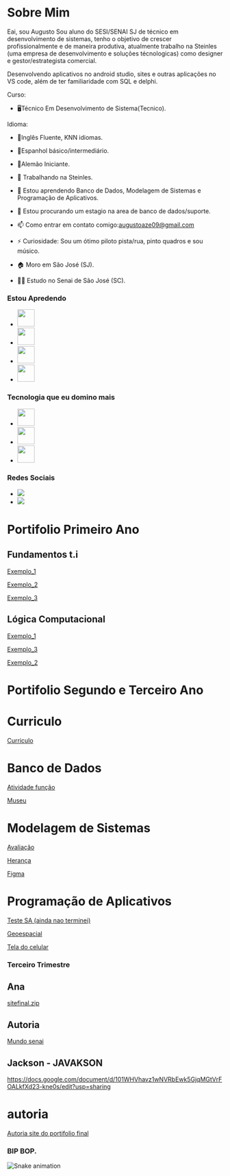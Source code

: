 # Sobre Mim

Eai, sou Augusto
Sou aluno do SESI/SENAI SJ de técnico em desenvolvimento de sistemas, tenho o objetivo de crescer profissionalmente e de maneira produtiva, atualmente trabalho na Steinles (uma empresa de desenvolvimento e soluções técnologicas) como designer e gestor/estrategista comercial.

Desenvolvendo aplicativos no android studio, sites e outras aplicações no VS code, além de ter familiaridade com SQL e delphi.

Curso: 
- 🖥️Técnico Em Desenvolvimento de Sistema(Tecnico).

Idioma:

- 📖Inglês Fluente, KNN idiomas.

- 📖Espanhol básico/intermediário.

- 📖Alemão Iniciante.

- 🔭 Trabalhando na Steinles.
- 🌱 Estou aprendendo Banco de Dados, Modelagem de Sistemas e Programação de Aplicativos.
- 🤔 Estou procurando um estagio na area de banco de dados/suporte.
- 📫 Como entrar em contato comigo:augustoaze09@gmail.com
- ⚡ Curiosidade: Sou um ótimo piloto pista/rua, pinto quadros e sou músico.
- 🏠 Moro em São José (SJ).
- 👨‍🎓 Estudo no Senai de São José (SC).

### Estou Apredendo

- <img src="https://cdn.jsdelivr.net/gh/devicons/devicon/icons/git/git-original.svg" width="40" height="40"/>  
- <img src="https://cdn.jsdelivr.net/gh/devicons/devicon/icons/androidstudio/androidstudio-original.svg" width="40" height="40"/>
- <img src="https://cdn.jsdelivr.net/gh/devicons/devicon/icons/linux/linux-original.svg" width="40" height="40"/>
- <img src="https://cdn.jsdelivr.net/gh/devicons/devicon/icons/postgresql/postgresql-original.svg" width="40" height="40"/>

### Tecnologia que eu domino mais
- <img src="https://cdn.jsdelivr.net/gh/devicons/devicon/icons/androidstudio/androidstudio-original.svg" width="40" height="40"/>
- <img src="https://cdn.jsdelivr.net/gh/devicons/devicon/icons/postgresql/postgresql-original.svg" width="40" height="40"/>
- <img src="https://cdn.jsdelivr.net/gh/devicons/devicon/icons/git/git-original.svg" width="40" height="40"/>  

### Redes Sociais 
- <a href="https://instagram.com/azevedo_gusto" target="_blank"><img src="https://img.shields.io/badge/-Instagram-%23E4405F?style=for-the-badge&logo=instagram&logoColor=white" target="_blank"></a>
- <a href = "mailto:augustoaze09@gmail.com"><img src="https://img.shields.io/badge/Gmail-D14836?style=for-the-badge&logo=gmail&logoColor=white" target="_blank"></a>
 

# Portifolio Primeiro Ano
## Fundamentos t.i
[Exemplo_1](https://github.com/August0pedroso/Portfolio-Tecnico/edit/main/ex1)

[Exemplo_2](https://github.com/August0pedroso/Portfolio-Tecnico/blob/main/ex2)

[Exemplo_3](https://github.com/August0pedroso/Portfolio-Tecnico/blob/main/ex3)

## Lógica Computacional
[Exemplo_1](https://github.com/August0pedroso/Portfolio-Tecnico/blob/main/ex1l)

[Exemplo_3](/portifolio2b)

[Exemplo_2](https://github.com/August0pedroso/Portfolio-Tecnico/blob/main/ex2l)

# Portifolio Segundo  e Terceiro Ano 

# Curriculo 
[Curriculo](https://github.com/August0pedroso/Portfolio-Tecnico/issues/1)


# Banco de Dados

[Atividade função](https://github.com/August0pedroso/Portfolio-Tecnico/blob/main/funcao)

[Museu](https://github.com/August0pedroso/Portfolio-Tecnico/blob/main/museu)

# Modelagem de Sistemas

[Avaliação](https://github.com/August0pedroso/Portfolio-Tecnico/blob/main/avaliacaom)

[Herança](https://docs.google.com/document/d/1Bzom3lwLUS7gpPwTne_Yd_BRKWY-xxWMPwqLnio9Nbc/edit?usp=sharing)

[Figma](https://www.figma.com/file/SoYxNrFcZpRXXSmxdQn4rm/Untitled?node-id=0%3A1&t=hqF5sNSBhc61i0I5-1)

# Programação de Aplicativos
  
[Teste SA (ainda nao terminei)](https://github.com/August0pedroso/Portfolio-Tecnico/blob/main/TESTE%20SA)

[Geoespacial](https://github.com/August0pedroso/Portfolio-Tecnico/blob/main/geoespacial)

[Tela do celular](https://docs.google.com/document/d/13KP7L24ZLL4GnggWlBgeC5yR8HOVxHEmUmh0TzXy_7g/edit?usp=sharing)

### Terceiro Trimestre

## Ana
[sitefinal.zip](https://github.com/Patrickcovre/Patrickcovre/files/10175298/sitefinal.zip)
  ## Autoria
  [Mundo senai](https://docs.google.com/document/d/1w5b8odfC-xMFZ9GxgGF1cpyHjsT5rEkDUnaWEfRdg-o/edit?usp=sharing)

## Jackson - JAVAKSON
https://docs.google.com/document/d/101WHVhavz1wNVRbEwk5GjqMGtVrFOALkfXd23-kne0s/edit?usp=sharing
  # autoria
  [Autoria site do portifolio final](https://github.com/Patrickcovre/Patrickcovre/blob/main/Autoria)
  
### BIP BOP. 
![Snake animation](https://github.com/Patrickcovre/Patrickcovre/blob/output/github-contribution-grid-snake.svg)

